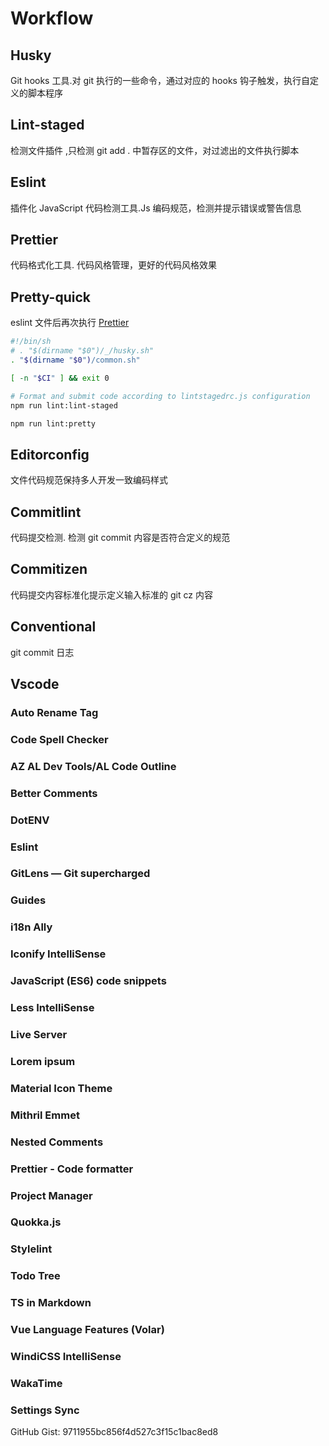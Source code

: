 # Workflow

## Husky

Git hooks 工具.对 git 执行的一些命令，通过对应的 hooks 钩子触发，执行自定义的脚本程序

## Lint-staged

检测文件插件 ,只检测 git add . 中暂存区的文件，对过滤出的文件执行脚本

## Eslint

插件化 JavaScript 代码检测工具.Js 编码规范，检测并提示错误或警告信息

## Prettier

代码格式化工具. 代码风格管理，更好的代码风格效果

## Pretty-quick

eslint 文件后再次执行 [Prettier](https://prettier.io/)

```sh
#!/bin/sh
# . "$(dirname "$0")/_/husky.sh"
. "$(dirname "$0")/common.sh"

[ -n "$CI" ] && exit 0

# Format and submit code according to lintstagedrc.js configuration
npm run lint:lint-staged

npm run lint:pretty

```

## Editorconfig

文件代码规范保持多人开发一致编码样式

## Commitlint

代码提交检测. 检测 git commit 内容是否符合定义的规范

## Commitizen

代码提交内容标准化提示定义输入标准的 git cz 内容

## Conventional

git commit 日志

## Vscode

### Auto Rename Tag

### Code Spell Checker

### AZ AL Dev Tools/AL Code Outline

### Better Comments

### DotENV

### Eslint

### GitLens — Git supercharged

### Guides

### i18n Ally

### Iconify IntelliSense

### JavaScript (ES6) code snippets

### Less IntelliSense

### Live Server

### Lorem ipsum

### Material Icon Theme

### Mithril Emmet

### Nested Comments

### Prettier - Code formatter

### Project Manager

### Quokka.js

### Stylelint

### Todo Tree

### TS in Markdown

### Vue Language Features (Volar)

### WindiCSS IntelliSense

### WakaTime

### Settings Sync

GitHub Gist: 9711955bc856f4d527c3f15c1bac8ed8

